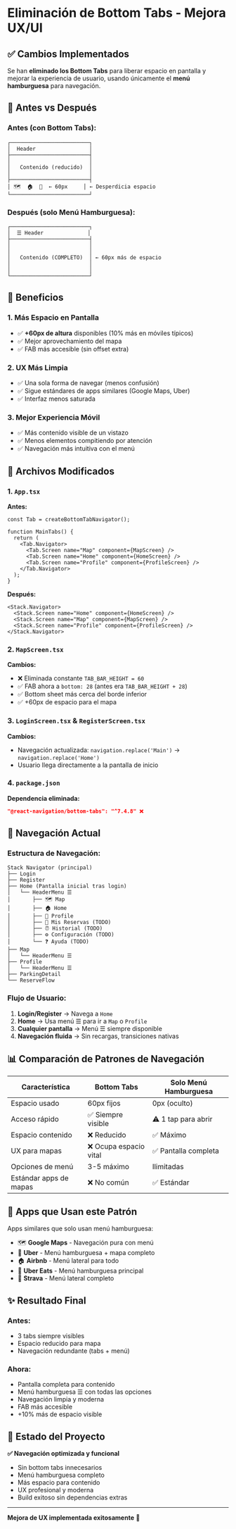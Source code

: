 # Eliminación de Bottom Tabs - Mejora UX/UI

## ✅ Cambios Implementados

Se han **eliminado los Bottom Tabs** para liberar espacio en pantalla y mejorar la experiencia de usuario, usando únicamente el **menú hamburguesa** para navegación.

## 📱 Antes vs Después

### Antes (con Bottom Tabs):
```
┌─────────────────────────┐
│  Header                 │
├─────────────────────────┤
│                         │
│   Contenido (reducido)  │
│                         │
├─────────────────────────┤
│ 🗺️  🏠  👤  ← 60px     │ ← Desperdicia espacio
└─────────────────────────┘
```

### Después (solo Menú Hamburguesa):
```
┌─────────────────────────┐
│  ☰ Header              │
├─────────────────────────┤
│                         │
│                         │
│   Contenido (COMPLETO)  │ ← 60px más de espacio
│                         │
│                         │
└─────────────────────────┘
```

## 🎯 Beneficios

### 1. **Más Espacio en Pantalla**
- ✅ **+60px de altura** disponibles (10% más en móviles típicos)
- ✅ Mejor aprovechamiento del mapa
- ✅ FAB más accesible (sin offset extra)

### 2. **UX Más Limpia**
- ✅ Una sola forma de navegar (menos confusión)
- ✅ Sigue estándares de apps similares (Google Maps, Uber)
- ✅ Interfaz menos saturada

### 3. **Mejor Experiencia Móvil**
- ✅ Más contenido visible de un vistazo
- ✅ Menos elementos compitiendo por atención
- ✅ Navegación más intuitiva con el menú

## 📝 Archivos Modificados

### 1. `App.tsx`
**Antes:**
```tsx
const Tab = createBottomTabNavigator();

function MainTabs() {
  return (
    <Tab.Navigator>
      <Tab.Screen name="Map" component={MapScreen} />
      <Tab.Screen name="Home" component={HomeScreen} />
      <Tab.Screen name="Profile" component={ProfileScreen} />
    </Tab.Navigator>
  );
}
```

**Después:**
```tsx
<Stack.Navigator>
  <Stack.Screen name="Home" component={HomeScreen} />
  <Stack.Screen name="Map" component={MapScreen} />
  <Stack.Screen name="Profile" component={ProfileScreen} />
</Stack.Navigator>
```

### 2. `MapScreen.tsx`
**Cambios:**
- ❌ Eliminada constante `TAB_BAR_HEIGHT = 60`
- ✅ FAB ahora a `bottom: 28` (antes era `TAB_BAR_HEIGHT + 28`)
- ✅ Bottom sheet más cerca del borde inferior
- ✅ +60px de espacio para el mapa

### 3. `LoginScreen.tsx` & `RegisterScreen.tsx`
**Cambios:**
- Navegación actualizada: `navigation.replace('Main')` → `navigation.replace('Home')`
- Usuario llega directamente a la pantalla de inicio

### 4. `package.json`
**Dependencia eliminada:**
```json
"@react-navigation/bottom-tabs": "^7.4.8" ❌
```

## 🎨 Navegación Actual

### Estructura de Navegación:
```
Stack Navigator (principal)
├── Login
├── Register
├── Home (Pantalla inicial tras login)
│   └── HeaderMenu ☰
│       ├── 🗺️ Map
│       ├── 🏠 Home
│       ├── 👤 Profile
│       ├── 📅 Mis Reservas (TODO)
│       ├── ⏰ Historial (TODO)
│       ├── ⚙️ Configuración (TODO)
│       └── ❓ Ayuda (TODO)
├── Map
│   └── HeaderMenu ☰
├── Profile
│   └── HeaderMenu ☰
├── ParkingDetail
└── ReserveFlow
```

### Flujo de Usuario:
1. **Login/Register** → Navega a `Home`
2. **Home** → Usa menú ☰ para ir a `Map` o `Profile`
3. **Cualquier pantalla** → Menú ☰ siempre disponible
4. **Navegación fluida** → Sin recargas, transiciones nativas

## 📊 Comparación de Patrones de Navegación

| Característica | Bottom Tabs | Solo Menú Hamburguesa |
|----------------|-------------|----------------------|
| Espacio usado | 60px fijos | 0px (oculto) |
| Acceso rápido | ✅ Siempre visible | ⚠️ 1 tap para abrir |
| Espacio contenido | ❌ Reducido | ✅ Máximo |
| UX para mapas | ❌ Ocupa espacio vital | ✅ Pantalla completa |
| Opciones de menú | 3-5 máximo | Ilimitadas |
| Estándar apps de mapas | ❌ No común | ✅ Estándar |

## 🌟 Apps que Usan este Patrón

Apps similares que solo usan menú hamburguesa:
- 🗺️ **Google Maps** - Navegación pura con menú
- 🚗 **Uber** - Menú hamburguesa + mapa completo
- 🏠 **Airbnb** - Menú lateral para todo
- 🍔 **Uber Eats** - Menú hamburguesa principal
- 🚴 **Strava** - Menú lateral completo

## ✨ Resultado Final

### Antes:
- 3 tabs siempre visibles
- Espacio reducido para mapa
- Navegación redundante (tabs + menú)

### Ahora:
- Pantalla completa para contenido
- Menú hamburguesa ☰ con todas las opciones
- Navegación limpia y moderna
- FAB más accesible
- +10% más de espacio visible

## 🚀 Estado del Proyecto

**✅ Navegación optimizada y funcional**
- Sin bottom tabs innecesarios
- Menú hamburguesa completo
- Más espacio para contenido
- UX profesional y moderna
- Build exitoso sin dependencias extras

---

**Mejora de UX implementada exitosamente** 🎉
